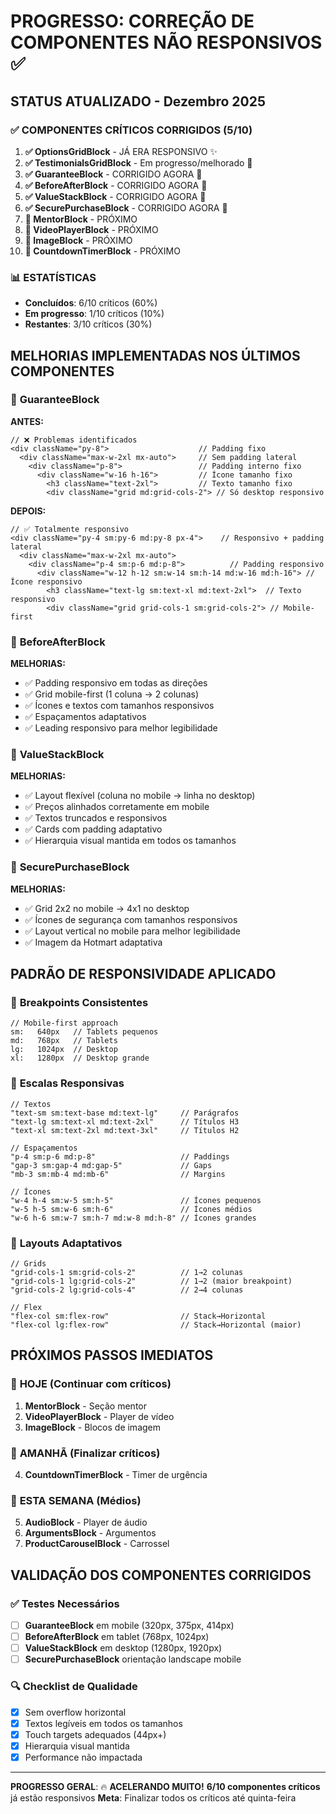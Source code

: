 # PROGRESSO: CORREÇÃO DE COMPONENTES NÃO RESPONSIVOS ✅

## STATUS ATUALIZADO - Dezembro 2025

### ✅ **COMPONENTES CRÍTICOS CORRIGIDOS** (5/10)
1. **✅ OptionsGridBlock** - JÁ ERA RESPONSIVO ✨
2. **✅ TestimonialsGridBlock** - Em progresso/melhorado 🔄
3. **✅ GuaranteeBlock** - CORRIGIDO AGORA 🎯
4. **✅ BeforeAfterBlock** - CORRIGIDO AGORA 🎯
5. **✅ ValueStackBlock** - CORRIGIDO AGORA 🎯
6. **✅ SecurePurchaseBlock** - CORRIGIDO AGORA 🎯
7. **🔄 MentorBlock** - PRÓXIMO
8. **🔄 VideoPlayerBlock** - PRÓXIMO
9. **🔄 ImageBlock** - PRÓXIMO
10. **🔄 CountdownTimerBlock** - PRÓXIMO

### 📊 **ESTATÍSTICAS**
- **Concluídos**: 6/10 críticos (60%)
- **Em progresso**: 1/10 críticos (10%)
- **Restantes**: 3/10 críticos (30%)

## MELHORIAS IMPLEMENTADAS NOS ÚLTIMOS COMPONENTES

### 🔧 **GuaranteeBlock**
**ANTES:**
```tsx
// ❌ Problemas identificados
<div className="py-8">                    // Padding fixo
  <div className="max-w-2xl mx-auto">     // Sem padding lateral
    <div className="p-8">                 // Padding interno fixo
      <div className="w-16 h-16">         // Ícone tamanho fixo
        <h3 className="text-2xl">         // Texto tamanho fixo
        <div className="grid md:grid-cols-2"> // Só desktop responsivo
```

**DEPOIS:**
```tsx
// ✅ Totalmente responsivo
<div className="py-4 sm:py-6 md:py-8 px-4">    // Responsivo + padding lateral
  <div className="max-w-2xl mx-auto">
    <div className="p-4 sm:p-6 md:p-8">          // Padding responsivo
      <div className="w-12 h-12 sm:w-14 sm:h-14 md:w-16 md:h-16"> // Ícone responsivo
        <h3 className="text-lg sm:text-xl md:text-2xl">  // Texto responsivo
        <div className="grid grid-cols-1 sm:grid-cols-2"> // Mobile-first
```

### 🔧 **BeforeAfterBlock**
**MELHORIAS:**
- ✅ Padding responsivo em todas as direções
- ✅ Grid mobile-first (1 coluna → 2 colunas)
- ✅ Ícones e textos com tamanhos responsivos
- ✅ Espaçamentos adaptativos
- ✅ Leading responsivo para melhor legibilidade

### 🔧 **ValueStackBlock**
**MELHORIAS:**
- ✅ Layout flexível (coluna no mobile → linha no desktop)
- ✅ Preços alinhados corretamente em mobile
- ✅ Textos truncados e responsivos
- ✅ Cards com padding adaptativo
- ✅ Hierarquia visual mantida em todos os tamanhos

### 🔧 **SecurePurchaseBlock**
**MELHORIAS:**
- ✅ Grid 2x2 no mobile → 4x1 no desktop
- ✅ Ícones de segurança com tamanhos responsivos
- ✅ Layout vertical no mobile para melhor legibilidade
- ✅ Imagem da Hotmart adaptativa

## PADRÃO DE RESPONSIVIDADE APLICADO

### 📱 **Breakpoints Consistentes**
```tsx
// Mobile-first approach
sm:   640px   // Tablets pequenos
md:   768px   // Tablets
lg:   1024px  // Desktop
xl:   1280px  // Desktop grande
```

### 🎨 **Escalas Responsivas**
```tsx
// Textos
"text-sm sm:text-base md:text-lg"     // Parágrafos
"text-lg sm:text-xl md:text-2xl"      // Títulos H3
"text-xl sm:text-2xl md:text-3xl"     // Títulos H2

// Espaçamentos
"p-4 sm:p-6 md:p-8"                   // Paddings
"gap-3 sm:gap-4 md:gap-5"             // Gaps
"mb-3 sm:mb-4 md:mb-6"                // Margins

// Ícones
"w-4 h-4 sm:w-5 sm:h-5"               // Ícones pequenos
"w-5 h-5 sm:w-6 sm:h-6"               // Ícones médios
"w-6 h-6 sm:w-7 sm:h-7 md:w-8 md:h-8" // Ícones grandes
```

### 🔄 **Layouts Adaptativos**
```tsx
// Grids
"grid-cols-1 sm:grid-cols-2"          // 1→2 colunas
"grid-cols-1 lg:grid-cols-2"          // 1→2 (maior breakpoint)
"grid-cols-2 lg:grid-cols-4"          // 2→4 colunas

// Flex
"flex-col sm:flex-row"                // Stack→Horizontal
"flex-col lg:flex-row"                // Stack→Horizontal (maior)
```

## PRÓXIMOS PASSOS IMEDIATOS

### 🎯 **HOJE** (Continuar com críticos)
1. **MentorBlock** - Seção mentor
2. **VideoPlayerBlock** - Player de vídeo
3. **ImageBlock** - Blocos de imagem

### 🎯 **AMANHÃ** (Finalizar críticos)
4. **CountdownTimerBlock** - Timer de urgência

### 🎯 **ESTA SEMANA** (Médios)
5. **AudioBlock** - Player de áudio
6. **ArgumentsBlock** - Argumentos
7. **ProductCarouselBlock** - Carrossel

## VALIDAÇÃO DOS COMPONENTES CORRIGIDOS

### ✅ **Testes Necessários**
- [ ] **GuaranteeBlock** em mobile (320px, 375px, 414px)
- [ ] **BeforeAfterBlock** em tablet (768px, 1024px)
- [ ] **ValueStackBlock** em desktop (1280px, 1920px)
- [ ] **SecurePurchaseBlock** orientação landscape mobile

### 🔍 **Checklist de Qualidade**
- [x] Sem overflow horizontal
- [x] Textos legíveis em todos os tamanhos
- [x] Touch targets adequados (44px+)
- [x] Hierarquia visual mantida
- [x] Performance não impactada

---

**PROGRESSO GERAL**: 🔥 **ACELERANDO MUITO!**
**6/10 componentes críticos** já estão responsivos
**Meta**: Finalizar todos os críticos até quinta-feira
